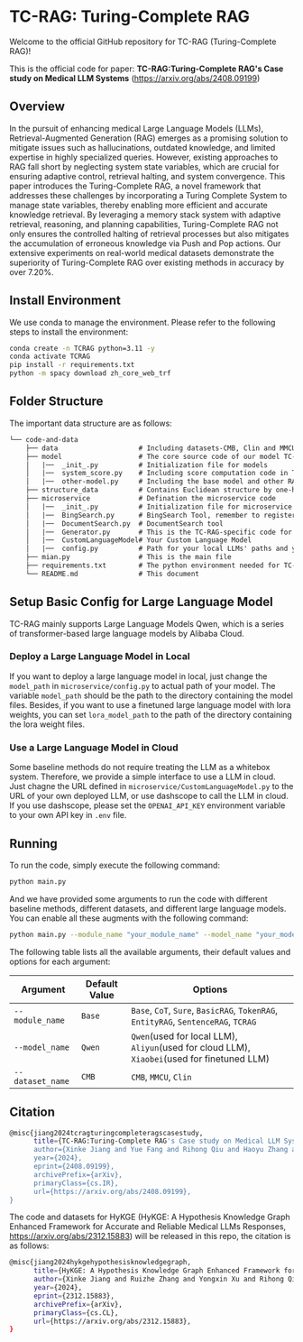 # TC-RAG: Turing-Complete RAG

Welcome to the official GitHub repository for TC-RAG (Turing-Complete RAG)!

This is the official code for paper: **TC-RAG:Turing-Complete RAG's Case study on Medical LLM Systems** (https://arxiv.org/abs/2408.09199)


## Overview

In the pursuit of enhancing medical Large Language Models (LLMs), Retrieval-Augmented Generation (RAG) emerges as a promising solution to mitigate issues such as hallucinations, outdated knowledge, and limited expertise in highly specialized queries. However, existing approaches to RAG fall short by neglecting system state variables, which are crucial for ensuring adaptive control, retrieval halting, and system convergence. This paper introduces the Turing-Complete RAG, a novel framework that addresses these challenges by incorporating a Turing Complete System to manage state variables, thereby enabling more efficient and accurate knowledge retrieval. By leveraging a memory stack system with adaptive retrieval, reasoning, and planning capabilities, Turing-Complete RAG not only ensures the controlled halting of retrieval processes but also mitigates the accumulation of erroneous knowledge via Push and Pop actions. Our extensive experiments on real-world medical datasets demonstrate the superiority of Turing-Complete RAG over existing methods in accuracy by over 7.20\%.



## Install Environment

We use conda to manage the environment.
Please refer to the following steps to install the environment:

```sh
conda create -n TCRAG python=3.11 -y
conda activate TCRAG
pip install -r requirements.txt
python -m spacy download zh_core_web_trf
```

## Folder Structure

The important data structure are as follows:

```tex
└── code-and-data
    ├── data                    # Including datasets-CMB, Clin and MMCU
    ├── model                   # The core source code of our model TC-RAG and baselines
    │   |──  _init_.py          # Initialization file for models
    │   |──  system_score.py    # Including score computation code in TC-RAG   
    │   |──  other-model.py     # Including the base model and other RAG methods 
    ├── structure_data          # Contains Euclidean structure by one-hot or d2c 
    ├── microservice            # Defination the microservice code
    │   |──  _init_.py          # Initialization file for microservice
    │   |──  BingSearch.py      # BingSearch Tool, remember to register to get your API    
    │   |──  DocumentSearch.py  # DocumentSearch tool
    │   |──  Generator.py       # This is the TC-RAG-specific code for generate logits, attention, and entropy when inference...
    │   |──  CustomLanguageModel# Your Custom Language Model 
    │   |──  config.py          # Path for your local LLMs' paths and your LoRA weight
    ├── mian.py                 # This is the main file
    ├── requirements.txt        # The python environment needed for TC-RAG
    └── README.md               # This document
```


## Setup Basic Config for Large Language Model

TC-RAG mainly supports Large Language Models Qwen, which is a series of transformer-based large language models by Alibaba Cloud.

### Deploy a Large Language Model in Local

If you want to deploy a large language model in local, just change the `model_path` in `microservice/config.py` to actual path of your model. The variable `model_path` should be the path to the directory containing the model files. 
Besides, if you want to use a finetuned large language model with lora weights, you can set `lora_model_path` to the path of the directory containing the lora weight files.

### Use a Large Language Model in Cloud

Some baseline methods do not require treating the LLM as a whitebox system. Therefore, we provide a simple interface to use a LLM in cloud. Just chagne the URL defined in `microservice/CustomLanguageModel.py` to the URL of your own deployed LLM, or use dashscope to call the LLM in cloud. If you use dashscope, please set the `OPENAI_API_KEY` environment variable to your own API key in `.env` file.

## Running

To run the code, simply execute the following command:

```sh
python main.py
```

And we have provided some arguments to run the code with different baseline methods, different datasets, and different large language models. You can enable all these augments with the following command:

```sh
python main.py --module_name "your_module_name" --model_name "your_model_name" --dataset_name "your_dataset_name"
```

The following table lists all the available arguments, their default values and options for each argument:

| Argument            | Default Value | Options                                                                                                                                                                                                                                                                                                                                                                                                                                                                                                                                                                                                           
| ------------------ | ------------- | -------------------------------------------------------------------------------------------------------------------------------------------------------------------------------------------------------------------------------------------------------------------------------------------------------------------------------------------------------------------------------------------------------------------------------------------------------------------------------------------------------------------------------------------------------------------------------------------------------------------
| `--module_name`     | `Base`       | `Base`, `CoT`, `Sure`, `BasicRAG`, `TokenRAG`, `EntityRAG`, `SentenceRAG`, `TCRAG`
| `--model_name`      | `Qwen` | `Qwen`(used for local LLM), `Aliyun`(used for cloud LLM), `Xiaobei`(used for finetuned LLM)
| `--dataset_name`    | `CMB` | `CMB`, `MMCU`, `Clin`

## Citation
```sh
@misc{jiang2024tcragturingcompleteragscasestudy,
      title={TC-RAG:Turing-Complete RAG's Case study on Medical LLM Systems}, 
      author={Xinke Jiang and Yue Fang and Rihong Qiu and Haoyu Zhang and Yongxin Xu and Hao Chen and Wentao Zhang and Ruizhe Zhang and Yuchen Fang and Xu Chu and Junfeng Zhao and Yasha Wang},
      year={2024},
      eprint={2408.09199},
      archivePrefix={arXiv},
      primaryClass={cs.IR},
      url={https://arxiv.org/abs/2408.09199}, 
}
```

The code and datasets for HyKGE (HyKGE: A Hypothesis Knowledge Graph Enhanced Framework for Accurate and Reliable Medical LLMs Responses, https://arxiv.org/abs/2312.15883) will be released in this repo, the citation is as follows:
```sh
@misc{jiang2024hykgehypothesisknowledgegraph,
      title={HyKGE: A Hypothesis Knowledge Graph Enhanced Framework for Accurate and Reliable Medical LLMs Responses}, 
      author={Xinke Jiang and Ruizhe Zhang and Yongxin Xu and Rihong Qiu and Yue Fang and Zhiyuan Wang and Jinyi Tang and Hongxin Ding and Xu Chu and Junfeng Zhao and Yasha Wang},
      year={2024},
      eprint={2312.15883},
      archivePrefix={arXiv},
      primaryClass={cs.CL},
      url={https://arxiv.org/abs/2312.15883}, 
}
```
